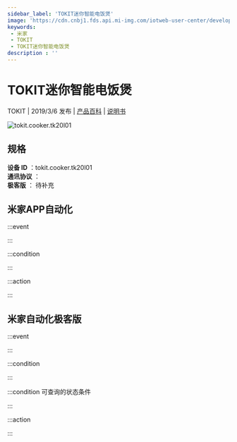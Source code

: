 ```yaml
---
sidebar_label: 'TOKIT迷你智能电饭煲'
image: 'https://cdn.cnbj1.fds.api.mi-img.com/iotweb-user-center/developer_1679047612681BAnR09Yz.png?GalaxyAccessKeyId=AKVGLQWBOVIRQ3XLEW&Expires=9223372036854775807&Signature=ffZG86SaqSkKlNSJVkGN2rz2KKE='
keywords: 
 - 米家
 - TOKIT
 - TOKIT迷你智能电饭煲
description : ''
---
```

# TOKIT迷你智能电饭煲

TOKIT | 2019/3/6 发布 | [产品百科](https://home.mi.com/webapp/content/baike/product/index.html?model=tokit.cooker.tk20l01/) | [说明书](https://home.mi.com/views/introduction.html?model=tokit.cooker.tk20l01&region=cn)

![tokit.cooker.tk20l01](https://cdn.cnbj1.fds.api.mi-img.com/iotweb-user-center/developer_1679047612681BAnR09Yz.png?GalaxyAccessKeyId=AKVGLQWBOVIRQ3XLEW&Expires=9223372036854775807&Signature=ffZG86SaqSkKlNSJVkGN2rz2KKE=)

## 规格  
> 
**设备 ID** ：tokit.cooker.tk20l01  
**通讯协议** ：  
**极客版**  ： 待补充 


## 米家APP自动化  

:::event  

:::

:::condition  

:::

:::action   

:::

## 米家自动化极客版  

:::event  

:::

:::condition  

:::

:::condition 可查询的状态条件  

:::

:::action  

:::

        
